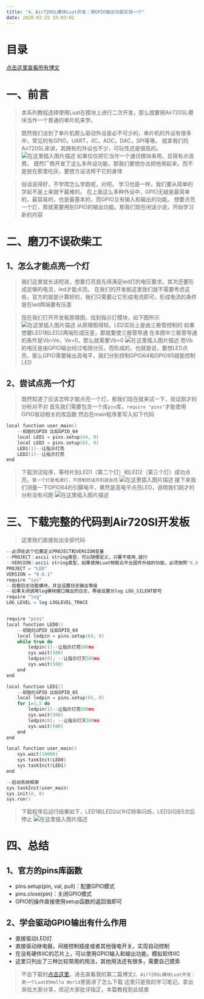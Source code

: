 ```yaml
---
title: "4、Air720SL模块Luat开发：用GPIO输出功能实现一个"
date: 2020-02-25 15:03:02
---
```


# 目录

[点击这里查看所有博文](https://blog.csdn.net/weixin_44570083/article/details/104285283)
# 一、前言

> 本系列教程选择使用Luat在模块上进行二次开发，那么就要把Air720SL模块当作一个普通的单片机来学。

> 既然我们谈到了单片机那么驱动外设是必不可少的，单片机的外设有很多中，常见的有GPIO，UART，IIC，ADC，DAC，SPI等等。
> 就拿我们的Air720SL来讲，其拥有的外设也不少，可玩性还是很高的。
![在这里插入图片描述](https://img-blog.csdnimg.cn/20200214121656756.png?x-oss-process=image/watermark,type_ZmFuZ3poZW5naGVpdGk,shadow_10,text_aHR0cHM6Ly9ibG9nLmNzZG4ubmV0L3dlaXhpbl80NDU3MDA4Mw==,size_16,color_FFFFFF,t_70)
> 如果仅仅把它当作一个通讯模块来用，显得有点浪费。
> 既然厂商开发了这么多外设功能，那我们要想办法把他用起来，而不是放在那里吃灰，要想方设法榨干它的身体


> 俗话说得好，不学爬怎么学跑呢，对吧。
> 学习也是一样，我们要从简单的学起不是上来就干最难的。
> 在上面这么多种外设中，GPIO无疑是最简单的，最容易的，也是最基本的，而GPIO又有输入和输出的功能。
> 想要点亮一个灯，那就需要用到GPIO的输出功能。那我们现在闲话少说，开始学习新的内容
# 二、磨刀不误砍柴工
## 1、怎么才能点亮一个灯
>我们这里就长话短说，想要灯亮首先得满足led灯的电压要求，其次还要形成足够的电流，led才能点亮。
>在我们的开发板这里我们就不需要考虑这些，官方的就是计算好的，我们只需要让它形成电流即可，形成电流的条件是在led两端要有压差

> 现在我们打开开发板原理图，找到指示灯模块，如下图所示
![在这里插入图片描述](https://img-blog.csdnimg.cn/20200214123820350.png?x-oss-process=image/watermark,type_ZmFuZ3poZW5naGVpdGk,shadow_10,text_aHR0cHM6Ly9ibG9nLmNzZG4ubmV0L3dlaXhpbl80NDU3MDA4Mw==,size_16,color_FFFFFF,t_70)
> 从原理图得知，LED实际上是由三极管控制的
> 如果想要LED1和LED2两端形成压差，那就要使三极管导通
> 在本图中三极管导通的条件是Vb>Ve，Ve=0，那么就需要Vb>0
> ![在这里插入图片描述](https://img-blog.csdnimg.cn/20200214143011480.png)
> 而Vb的电压是由GPIO输出经过电阻分压，而形成的，也就是说，要想LED点亮，那么GPIO需要输出高电平，我们分别控制GPIO64和GPIO65就能控制LED
## 2、尝试点亮一个灯
> 既然知道了应该怎样才能点亮一个灯，那我们现在就来试一下，验证刚才的分析对不对
> 首先我们需要包含一个库`pin`库，`require "pins"`才能使用GPIO驱动相关的库函数
> 然后在main程序里写入如下代码

```c
local function user_main()
    --初始化GPIO 比如GPIO_64
    local LED1 = pins.setup(64, 0)
	local LED2 = pins.setup(65, 0)
	LED1(1)--让指示灯亮
	LED2(1)--让指示灯亮
end
```
>下载测试程序，等待片刻LED1（第二个灯）和LED2（第三个灯）成功点亮，`第一个灯是电源灯，不控制的话开机就会亮`
![在这里插入图片描述](https://img-blog.csdnimg.cn/20200214131242363.png?x-oss-process=image/watermark,type_ZmFuZ3poZW5naGVpdGk,shadow_10,text_aHR0cHM6Ly9ibG9nLmNzZG4ubmV0L3dlaXhpbl80NDU3MDA4Mw==,size_16,color_FFFFFF,t_70)
接下来我们测量一下GPIO64的引脚电平，果然是高电平点亮LED，说明我们刚才的分析没有问题
![在这里插入图片描述](https://img-blog.csdnimg.cn/20200214132321971.jpg?x-oss-process=image/watermark,type_ZmFuZ3poZW5naGVpdGk,shadow_10,text_aHR0cHM6Ly9ibG9nLmNzZG4ubmV0L3dlaXhpbl80NDU3MDA4Mw==,size_16,color_FFFFFF,t_70)
 # 三、下载完整的代码到Air720Sl开发板
>
> 这里我们直接贴出全部代码

```c
--必须在这个位置定义PROJECT和VERSION变量
--PROJECT：ascii string类型，可以随便定义，只要不使用,就行
--VERSION：ascii string类型，如果使用Luat物联云平台固件升级的功能，必须按照"X.X.X"定义，X表示1位数字；否则可随便定义
PROJECT = "LED"
VERSION = "0.0.1"
require "sys"
--加载日志功能模块，并且设置日志输出等级
--如果关闭调用log模块接口输出的日志，等级设置为log.LOG_SILENT即可
require "log"
LOG_LEVEL = log.LOGLEVEL_TRACE


require "pins"
local function LED0()
    --初始化GPIO 比如GPIO_64
    local ledpin = pins.setup(64, 0)
    while true do
        ledpin(1)--让指示灯亮500ms
        sys.wait(500)
        ledpin(0); --让指示灯灭500ms
        sys.wait(500)
    end
end

local function LED1()
    --初始化GPIO 比如GPIO_65
    local ledpin = pins.setup(65, 0)
    for i=1,5 do
        ledpin(1)--让指示灯亮500ms
        sys.wait(500)
        ledpin(0); --让指示灯灭500ms
        sys.wait(500)
    end
end

local function user_main()
	sys.wait(10000)
    sys.taskInit(LED0)
    sys.taskInit(LED1)
end

--启动系统框架
sys.taskInit(user_main)
sys.init(0, 0)
sys.run()
```

> 下载程序后运行结果如下，LED1和LED2以1HZ频率闪烁，LED2闪烁5次后停止
> ![在这里插入图片描述](https://img-blog.csdnimg.cn/20200214140728460.gif)
# 四、总结
## 1、官方的pins库函数
* pins.setup(pin, val, pull)：配置GPIO模式
* pins.close(pin)：关闭GPIO模式
* GPIO的操作直接使用setup函数的返回值即可
## 2、学会驱动GPIO输出有什么作用
* 直接驱动LED灯
* 直接驱动继电器，间接控制插座或者其他强电开关，实现自动控制
* 在没有硬件IIC的芯片上，可以使用GPIO输入和输出功能，模拟软件IIC
* 这里只列出了三种比较常用的用法，其他用法还有很多，需要自己摸索




> 不会下载的[点击这里](https://blog.csdn.net/weixin_44570083/article/details/104285283)，进去查看我的第二篇博文`2、Air720SL模块Luat开发：第一个Luat的Hello World`里面讲了怎么下载
> 这里只是我的学习笔记，拿出来给大家分享，欢迎大家批评指正，本篇教程到此结束

